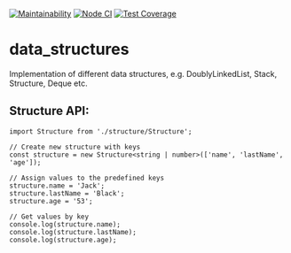 [![Maintainability](https://api.codeclimate.com/v1/badges/35c5d87bcc295b25ea5f/maintainability)](https://codeclimate.com/github/aemelianovich/data_structures/maintainability)
[![Node CI](https://github.com/aemelianovich/data_structures/actions/workflows/nodejs.yml/badge.svg)](https://github.com/aemelianovich/data_structures/actions/workflows/nodejs.yml)
[![Test Coverage](https://api.codeclimate.com/v1/badges/35c5d87bcc295b25ea5f/test_coverage)](https://codeclimate.com/github/aemelianovich/data_structures/test_coverage)

# data_structures

Implementation of different data structures, e.g. DoublyLinkedList, Stack, Structure, Deque etc.

## Structure API:

    import Structure from './structure/Structure';

    // Create new structure with keys
    const structure = new Structure<string | number>(['name', 'lastName', 'age']);

    // Assign values to the predefined keys
    structure.name = 'Jack';
    structure.lastName = 'Black';
    structure.age = '53';

    // Get values by key
    console.log(structure.name);
    console.log(structure.lastName);
    console.log(structure.age);
